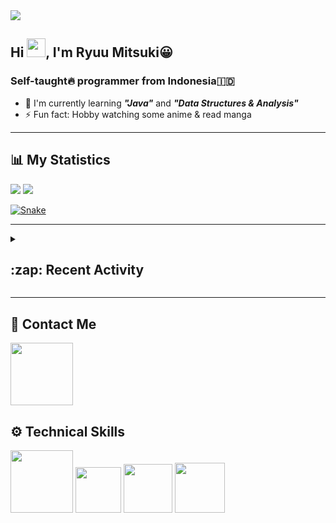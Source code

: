 <div id="header-badges">
    <!-- Profile Viewers -->
    <img src="https://komarev.com/ghpvc/?username=mitsuki31&color=blue&label=PROFILE+VIEWS">
</div>

## Hi <img src="https://media.giphy.com/media/hvRJCLFzcasrR4ia7z/giphy.gif" width="30px"/>, I'm Ryuu Mitsuki:grinning:
### Self-taught:fire: programmer from Indonesia:indonesia:

- :herb: I'm currently learning ***"Java"*** and ***"Data Structures & Analysis"***
- :zap: Fun fact: Hobby watching some anime & read manga

---

## **:bar_chart: My Statistics**

<picture id="stats">
    <source 
            srcset="https://github-readme-stats.vercel.app/api?username=mitsuki31&show_icons=true&theme=tokyonight&count_private=true&include_all_commits=true&hide=stars"
            media="(prefers-color-scheme: dark)"
    />
    <source
            srcset="https://github-readme-stats.vercel.app/api?username=mitsuki31&show_icons=true&count_private=true&include_all_commits=true&hide=stars"
            media="(prefers-color-scheme: light), (prefers-color-scheme: no-preference)"
    />
    <img src="https://github-readme-stats.vercel.app/api?username=mitsuki31&show_icons=true&count_private=true&include_all_commits=true&hide=stars" />
</picture>

<picture id="top-langs">
    <source
            srcset="https://github-readme-stats.vercel.app/api/top-langs/?username=mitsuki31&layout=compact&theme=tokyonight&count_private=true&langs_count=8"
            media="(prefers-color-scheme: dark)"
    />
    <source
            srcset="https://github-readme-stats.vercel.app/api/top-langs/?username=mitsuki31&layout=compact&count_private=true&langs_count=8"
            media="(prefers-color-scheme: light), (prefers-color-scheme: no-preference)"
    />
    <img src="https://github-readme-stats.vercel.app/api/top-langs/?username=mitsuki31&layout=compact&langs_count=8&count_private=true" />
</picture>

[![Snake](https://github.com/mitsuki31/mitsuki31/blob/output/github-contribution-grid-snake.svg)](https://github.com/mitsuki31)

---

<details>
<summary><h2>:zap: Recent Activity</h2></summary>

<!--START_SECTION:activity-->
1. 🎉 Merged PR [#38](https://github.com/mitsuki31/jmatrix/pull/38) in [mitsuki31/jmatrix](https://github.com/mitsuki31/jmatrix)
2. 🗣 Commented on [#38](https://github.com/mitsuki31/jmatrix/issues/38) in [mitsuki31/jmatrix](https://github.com/mitsuki31/jmatrix)
3. 💪 Opened PR [#38](https://github.com/mitsuki31/jmatrix/pull/38) in [mitsuki31/jmatrix](https://github.com/mitsuki31/jmatrix)
4. 🎉 Merged PR [#37](https://github.com/mitsuki31/jmatrix/pull/37) in [mitsuki31/jmatrix](https://github.com/mitsuki31/jmatrix)
5. 💪 Opened PR [#37](https://github.com/mitsuki31/jmatrix/pull/37) in [mitsuki31/jmatrix](https://github.com/mitsuki31/jmatrix)
6. 🎉 Merged PR [#36](https://github.com/mitsuki31/jmatrix/pull/36) in [mitsuki31/jmatrix](https://github.com/mitsuki31/jmatrix)
7. 💪 Opened PR [#36](https://github.com/mitsuki31/jmatrix/pull/36) in [mitsuki31/jmatrix](https://github.com/mitsuki31/jmatrix)
8. 🎉 Merged PR [#35](https://github.com/mitsuki31/jmatrix/pull/35) in [mitsuki31/jmatrix](https://github.com/mitsuki31/jmatrix)
9. 💪 Opened PR [#35](https://github.com/mitsuki31/jmatrix/pull/35) in [mitsuki31/jmatrix](https://github.com/mitsuki31/jmatrix)
10. 🎉 Merged PR [#30](https://github.com/mitsuki31/jmatrix/pull/30) in [mitsuki31/jmatrix](https://github.com/mitsuki31/jmatrix)
<!--END_SECTION:activity-->
</details>

---

## **:iphone: Contact Me**
<div id="socials" align="left">
    <a href="https://twitter.com/ryuumitsuki31">
        <img
             src="https://img.shields.io/badge/Twitter-1DA1F2?style=for-the-badge&logo=twitter&logoColor=white"
             width="100px"
        >
    </a>
</div>


## **:gear: Technical Skills**
<div id="skills" align="left">
    <!-- Python -->
    <a>
        <img
             src="https://img.shields.io/badge/Python-14354C?style=for-the-badge&logo=python&logoColor=white"
             width="100px"
        >
    </a>
    <!-- C++ -->
    <a>
        <img
             src="https://img.shields.io/badge/C%2B%2B-00599C?style=for-the-badge&logo=c%2B%2B&logoColor=white"
             width="73px"
        >
    </a>
    <!-- Java -->
    <a>
        <img
             src="https://img.shields.io/badge/Java-ED8B00?style=for-the-badge&logo=openjdk&logoColor=white"
             width="78px"
        >
    </a>
    <!-- Ruby -->
    <a>
        <img
             src="https://img.shields.io/badge/Ruby-CC342D?style=for-the-badge&logo=ruby&logoColor=white"
             width="80px"
        >
    </a>
</div>
